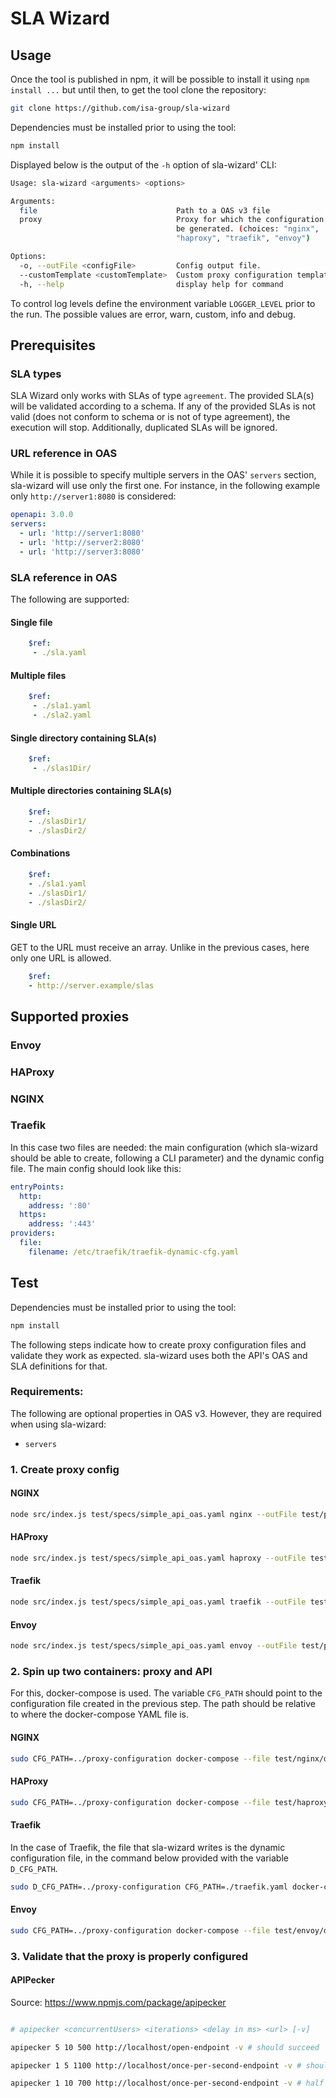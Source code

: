 # SLA Wizard

## Usage

Once the tool is published in npm, it will be possible to install it using `npm install ...` but until then, to get the tool clone the repository:

```bash
git clone https://github.com/isa-group/sla-wizard
```

Dependencies must be installed prior to using the tool:

```bash
npm install
```

Displayed below is the output of the `-h` option of sla-wizard' CLI:

```bash
Usage: sla-wizard <arguments> <options>

Arguments:
  file                               Path to a OAS v3 file
  proxy                              Proxy for which the configuration should
                                     be generated. (choices: "nginx",
                                     "haproxy", "traefik", "envoy")

Options:
  -o, --outFile <configFile>         Config output file.
  --customTemplate <customTemplate>  Custom proxy configuration template.
  -h, --help                         display help for command
```

To control log levels define the environment variable `LOGGER_LEVEL` prior to the run. The possible values are error, warn, custom, info and debug.

## Prerequisites

### SLA types

SLA Wizard only works with SLAs of type `agreement`. The provided SLA(s) will be validated according to a schema.
If any of the provided SLAs is not valid (does not conform to schema or is not of type agreement), the execution will stop. Additionally, duplicated SLAs will be ignored.

### URL reference in OAS

While it is possible to specify multiple servers in the OAS' `servers` section, sla-wizard will use only the first one.
For instance, in the following example only `http://server1:8080` is considered:

```yaml
openapi: 3.0.0
servers:
  - url: 'http://server1:8080'
  - url: 'http://server2:8080'
  - url: 'http://server3:8080'
```

### SLA reference in OAS

The following are supported:

#### Single file

```yaml
    $ref:
     - ./sla.yaml
```

#### Multiple files

```yaml
    $ref:
     - ./sla1.yaml
     - ./sla2.yaml
```

#### Single directory containing SLA(s)

```yaml
    $ref:
     - ./slas1Dir/
```

#### Multiple directories containing SLA(s)

```yaml
    $ref:
    - ./slasDir1/
    - ./slasDir2/
```

#### Combinations

```yaml
    $ref:
    - ./sla1.yaml
    - ./slasDir1/
    - ./slasDir2/
```

#### Single URL

GET to the URL must receive an array. Unlike in the previous cases, here only one URL is allowed.

```yaml
    $ref:
    - http://server.example/slas
```

## Supported proxies

### Envoy


### HAProxy


### NGINX


### Traefik

In this case two files are needed: the main configuration (which sla-wizard should be able to create, following a CLI parameter) and the dynamic config file. The main config should look like this:

```yaml
entryPoints:
  http:
    address: ':80'
  https:
    address: ':443'
providers:
  file:
    filename: /etc/traefik/traefik-dynamic-cfg.yaml
```


## Test

Dependencies must be installed prior to using the tool:

```bash
npm install
```

The following steps indicate how to create proxy configuration files and validate they work as expected. sla-wizard uses both the API's OAS and SLA definitions for that.

### Requirements:

The following are optional properties in OAS v3. However, they are required when using sla-wizard:

- `servers`

### 1. Create proxy config

#### NGINX

```bash
node src/index.js test/specs/simple_api_oas.yaml nginx --outFile test/proxy-configuration
```

#### HAProxy

```bash
node src/index.js test/specs/simple_api_oas.yaml haproxy --outFile test/proxy-configuration
```

#### Traefik

```bash
node src/index.js test/specs/simple_api_oas.yaml traefik --outFile test/proxy-configuration
```

#### Envoy

```bash
node src/index.js test/specs/simple_api_oas.yaml envoy --outFile test/proxy-configuration
```


### 2. Spin up two containers: proxy and API

For this, docker-compose is used. The variable `CFG_PATH` should point to the configuration file created in the previous step. The path should be relative to where the docker-compose YAML file is.

#### NGINX

```bash
sudo CFG_PATH=../proxy-configuration docker-compose --file test/nginx/docker-compose-nginx.yaml up
```

#### HAProxy

```bash
sudo CFG_PATH=../proxy-configuration docker-compose --file test/haproxy/docker-compose-haproxy.yaml up
```

#### Traefik

In the case of Traefik, the file that sla-wizard writes is the dynamic configuration file, in the command below provided with the variable `D_CFG_PATH`.

```bash
sudo D_CFG_PATH=../proxy-configuration CFG_PATH=./traefik.yaml docker-compose --file test/traefik/docker-compose-traefik.yaml up
```

#### Envoy

```bash
sudo CFG_PATH=../proxy-configuration docker-compose --file test/envoy/docker-compose-envoy.yaml up
```


### 3. Validate that the proxy is properly configured

#### APIPecker

Source: https://www.npmjs.com/package/apipecker

```bash

# apipecker <concurrentUsers> <iterations> <delay in ms> <url> [-v]

apipecker 5 10 500 http://localhost/open-endpoint -v # should succeed

apipecker 1 5 1100 http://localhost/once-per-second-endpoint -v # should succeed

apipecker 1 10 700 http://localhost/once-per-second-endpoint -v # half should fail

```
